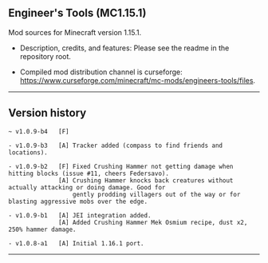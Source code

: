 
## Engineer's Tools (MC1.15.1)

Mod sources for Minecraft version 1.15.1.

- Description, credits, and features: Please see the readme in the repository root.

- Compiled mod distribution channel is curseforge: https://www.curseforge.com/minecraft/mc-mods/engineers-tools/files.

----
## Version history

    ~ v1.0.9-b4   [F]

    - v1.0.9-b3   [A] Tracker added (compass to find friends and locations).

    - v1.0.9-b2   [F] Fixed Crushing Hammer not getting damage when hitting blocks (issue #11, cheers Federsavo).
                  [A] Crushing Hammer knocks back creatures without actually attacking or doing damage. Good for
                      gently prodding villagers out of the way or for blasting aggressive mobs over the edge.

    - v1.0.9-b1   [A] JEI integration added.
                  [A] Added Crushing Hammer Mek Osmium recipe, dust x2, 250% hammer damage.

    - v1.0.8-a1   [A] Initial 1.16.1 port.

-----
